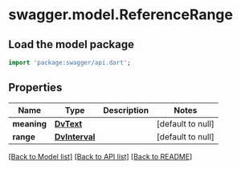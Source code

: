 # swagger.model.ReferenceRange

## Load the model package
```dart
import 'package:swagger/api.dart';
```

## Properties
Name | Type | Description | Notes
------------ | ------------- | ------------- | -------------
**meaning** | [**DvText**](DvText.md) |  | [default to null]
**range** | [**DvInterval**](DvInterval.md) |  | [default to null]

[[Back to Model list]](../README.md#documentation-for-models) [[Back to API list]](../README.md#documentation-for-api-endpoints) [[Back to README]](../README.md)

